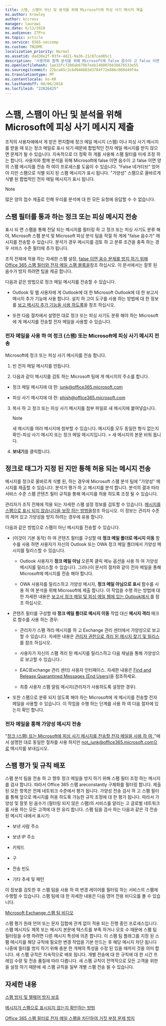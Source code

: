 ```yaml
---
title: 스팸, 스팸이 아닌 및 분석을 위해 Microsoft에 피싱 사기 메시지 제출
ms.author: krowley
author: kccross
manager: laurawi
ms.date: 6/11/2018
ms.audience: ITPro
ms.topic: article
ms.service: O365-seccomp
ms.custom: TN2DMC
localization_priority: Normal
ms.assetid: dad30e2f-93fe-4d21-9a36-21c87ced85c1
description: '사용자와 함께 분석을 위해 Microsoft에 false 음수이 고 false 이면 양의 스팸 메시지를 전송할 수 있습니다. '
ms.openlocfilehash: 1ae33fc7208ab679b7eeb148007bb3b676533e55
ms.sourcegitcommit: 22bca85c3c6d946083d3784f72e886c068d49f4a
ms.translationtype: MT
ms.contentlocale: ko-KR
ms.lasthandoff: 08/06/2018
ms.locfileid: "22026425"
---
```

# <a name="submit-spam-non-spam-and-phishing-scam-messages-to-microsoft-for-analysis"></a>스팸, 스팸이 아닌 및 분석을 위해 Microsoft에 피싱 사기 메시지 제출

조직의 사용자에에서 게 받은 편지함에 정크 메일 메시지 (스팸) 이나 피싱 사기 메시지를 받을 때 또는 정크 메일로 표시 되기 때문에 합법적인 전자 메일 메시지를 받지 않으면 문제가 될 수 있습니다. 지속적으로 더 정확 하 게를 사용해 스팸 필터를 미세 조정 하는 합니다. 사용자와 함께 분석을 위해 Microsoft에 false 이면 음수이 고 false 이면 양의 스팸 메시지를 전송 하 여이 프로세스를 도움이 수 있습니다. "False 네거티브" 었어야 지만 스팸으로 식별 되지 된 스팸 메시지가 표시 됩니다. "가양성" 스팸으로 올바르게 식별 된 합법적인 전자 메일 메시지가 표시 됩니다. 
  
> [!NOTE]
> 많은 양의 접수 제출로 인해 우리를 분석에 대 한 모든 요청에 응답할 수 수 없습니다. 
  
## <a name="submit-junk-or-phishing-messages-that-passed-through-the-spam-filters"></a>스팸 필터를 통과 하는 정크 또는 피싱 메시지 전송
<a name="sectionSection0"> </a>

표시 되 면 스팸을 통해 전달 되는 메시지를 필터링 하 고 정크 또는 피싱 사기도 분류 해야, Microsoft 스팸 분석 및 Microsoft 피싱 분석 팀을 적절 하 게에 "false 음수가" 메시지를 전송할 수 있습니다. 분석가 경우 메시지를 검토 하 고 분류 조건을 충족 하는 경우 서비스 수준 필터에 추가 됩니다. 
  
조직 전체에 적용 하는 자세한 스팸 설정, [false 이면 음수 문제를 방지 하기 위해 Office 365 스팸 필터와 전자 메일 스팸 블록을](https://go.microsoft.com/fwlink/p/?LinkId=534225)참조 하십시오. 이 문서에서는 잘못 된 음수가 방지 하려면 팁을 제공 합니다.
  
다음과 같은 방법으로 정크 메일 메시지를 전송할 수 있습니다.
  
- Outlook 및 웹 사용자에 게 Outlook에 대 한 Microsoft Outlook에 대 한 보고서 메시지 추가 기능에 사용 합니다. 설치 하 고이 도구를 사용 하는 방법에 대 한 정보를 [보고 메시지 추가 기능을 사용 하도록](https://support.office.com/article/4250c4bc-6102-420b-9e0a-a95064837676)을 참조 하십시오. 
        
- 또한 다음 절차에서 설명한 대로 정크 또는 피싱 사기도 분류 해야 하는 Microsoft에 게 메시지를 전송할 전자 메일을 사용할 수 있습니다.
    
### <a name="use-email-to-submit-junk-spam-or-phishing-scam-messages-to-microsoft"></a>전자 메일을 사용 하 여 정크 (스팸) 또는 Microsoft에 피싱 사기 메시지 전송
<a name="Useemailtosubmitjunkspamorphishingscammessages"> </a>

Microsoft에 정크 또는 피싱 사기 메시지를 전송 합니다.
  
1. 빈 전자 메일 메시지를 만듭니다.
    
2. 다음과 같이 메시지를 검토 하는 Microsoft 팀에 게 메시지의 주소를 합니다. 
    
  - 정크 메일 메시지에 대 한: junk@office365.microsoft.com
    
  - 피싱 사기 메시지에 대 한: phish@office365.microsoft.com
    
3. 복사 하 고 정크 또는 피싱 사기 메시지를 첨부 파일로 새 메시지에 붙여넣습니다. 
    
    > [!NOTE]
    > 새 메시지를 여러 메시지에 첨부할 수 있습니다. 메시지를 모두 동일한 형식 없는지 확인-피싱 사기 메시지 또는 정크 메일 메시지입니다. > 새 메시지의 본문 비워 둡니다. 
  
4. **보내기**를 클릭합니다.
    
## <a name="submit-messages-that-were-tagged-as-junk-but-should-have-been-allowed-through"></a>정크로 태그가 지정 된 지만 통해 허용 되는 메시지 전송
<a name="sectionSection1"> </a>

메시지를 정크로 올바르게 식별 된, 하는 경우에 Microsoft 스팸 분석 팀에 "가양성" 메시지를 제출할 수 있습니다. 분석가 평가 하 고 메시지를 분석 합니다. 분석의 결과 따라 서비스 수준 스팸 콘텐츠 필터 규칙을 통해 메시지를 허용 하도록 조정 될 수 있습니다.
  
관리자가 조직 전체에 적용 되는 자세한 스팸 설정 정보를 검토할 수 있습니다. [메시지를 스팸으로 표시 되지 않습니다을 보장 하는 방법을](https://go.microsoft.com/fwlink/p/?LinkId=534224)참조 하십시오. 이 정보는 관리자 수준의 제어 있고 가양성을 방지 하려는 경우에 유용 합니다.
  
다음과 같은 방법으로 스팸이 아닌 메시지를 전송할 수 있습니다.
  
- (이것이 기본 동작) 하 여 콘텐츠 필터를 구성할 때 **정크 메일 폴더로 메시지 이동** 함수를 사용 하면 사용자가 자신의 Outlook 또는 OWA 정크 메일 폴더에서 가양성 메시지를 릴리스할 수 있습니다. 
    
  - Outlook 사용자가 **정크 메일 아님** 오른쪽 클릭 메뉴 옵션을 사용 하 여 가양성 메시지를 릴리스할 수 있습니다. 그러나이 문서의 절차와 같이 전자 메일을 통해 Microsoft에 메시지를 전송 해야 합니다. 
    
  - OWA 사용자를 릴리스하고 가양성 메시지, **정크 메일 아님으로 표시** 함수를 사용 하 여 분석을 위해 Microsoft에 제출 합니다. 이 작업을 수행 하는 방법에 대 한 자세한 내용은 [보고서 정크 메일 및 피싱 메일 웹에 있는 Outlook에서 ](report-junk-email-and-phishing-scams-in-outlook-on-the-web-eop.md)를 참조 하십시오.
    
- 콘텐츠 필터를 구성할 때 **정크 메일 폴더로 메시지 이동** 작업 대신 **메시지 격리** 매크로 함수를 사용 하는 경우: 
    
  - 관리자가 스팸 격리 메시지를 하 고 Exchange 관리 센터에서 가양성으로 보고할 수 있습니다. 자세한 내용은 [관리자 권한으로 격리 된 메시지 찾기 및 릴리스](find-and-release-quarantined-messages-as-an-administrator.md)를 참조 하십시오.
    
  - 사용자가 자신의 스팸 격리 된 메시지를 릴리스하고 다음 채널을 통해 가양성으로 보고할 수 있습니다.: 
    
  - EAC(Exchange 관리 센터) 사용자 인터페이스. 자세한 내용은 [Find and Release Quarantined Messages (End Users)](http://technet.microsoft.com/library/e439b560-827a-4807-abd3-6b861c1ff786.aspx)을 참조하세요.
    
  - 최종 사용자 스팸 알림 메시지(관리자가 사용하도록 설정한 경우). 
    
- 또한 스팸으로 분류 되지 않도록 해야 하는 Microsoft에 게 메시지를 전송할 전자 메일을 사용할 수 있습니다. 이 작업을 수행 하는 단계를 사용 하 여 다음 절차에 있는지 확인 합니다.
    
### <a name="use-email-to-submit-false-positive-messages"></a>전자 메일을 통해 가양성 메시지 전송

"[정크 (스팸) 또는 Microsoft에 피싱 사기 메시지를 전송할 전자 메일을 사용 하 여 ](submit-spam-non-spam-and-phishing-scam-messages-to-microsoft-for-analysis.md#Useemailtosubmitjunkspamorphishingscammessages),"에서 설명한 대로 동일한 절차를 사용 하지만 not_junk@office365.microsoft.com으로 메시지를 보내십시오.
  
## <a name="spam-evaluation-and-rules-deployment"></a>스팸 평가 및 규칙 배포
<a name="sectionSection2"> </a>

스팸 분석 팀을 전송 하 고 향후 정크 메일을 방지 하기 위해 스팸 필터 조정 하는 메시지를 검사 합니다. 따라서 Office 365 스팸 areconstantly 구체화를 필터링 합니다. 제출 된 모든 항목은 전체 네트워크 수준에서 평가 됩니다. 가양성 전송 검사 하 고 스팸 필터를 통해 앞으로 메시지를 허용 하도록 가능한 규칙 조정에 대 한 평가 됩니다. 따라서 가양성 및 잘못 된 음수가 (필터링 되지 않은 스팸)의 서비스를 알리는 고 글로벌 네트워크를 사용 하는 모든 고객에 대 한 유리 합니다. 스팸 팀을 검사 하는 다음과 같은 각 전송 된 메시지 내에서 표시기:
  
- 보낸 사람 주소
    
- 보낸 IP 주소
    
- 키워드
    
- 구
    
- 전송 빈도
    
- 기타 추세 및 패턴
    
이 정보를 검토한 후 스팸 팀을 사용 하 여 변경 레이어를 필터링 하는 서비스의 스팸에 수행할 수 있습니다. 스팸 팀에 대 한 자세한 내용은 다음 영어 전용 비디오를 볼 수 있습니다.
  
[Microsoft Exchange 스팸 팀 비디오](https://youtu.be/-TpX_-GMC7o?hd=1)
  
스팸 평가 원래 언어 또는 문자 집합에 관계 없이 적용 되는 진행 중인 프로세스입니다. 스팸 메시지도 제목 또는 메시지 본문에 텍스트를 부족 하거나 모호 수 때문에 스팸 팀 필터링을 수행 하려면 다른 메시지 특성에 의존 합니다. 이 스팸 팀 플래그를 지정 된 스팸 메시지를 해당 규칙에 필요한 변경 작업을 기본 만드는 후 해당 메시지 차단 됩니다 나중에 필터를 방지 하기 위해 충분 한 개체의 특성을 수정 된 있을 때까지 것을 의미 합니다. 새 스팸 규칙은 지속적으로 배포 됩니다. 개별 전송에 대 한 규칙에 대 한 시간 프레임 수량 및 전송 품질에 따라 다릅니다. 새 스팸 규칙이 전역적으로 모든 고객을 위한을 설정 하기 때문에 새 스팸 규칙을 일부 개별 스팸 전송 될 수 있습니다.
   
## <a name="for-more-information"></a>자세한 내용
<a name="sectionSection4"> </a>

[스팸 방지 및 맬웨어 방지 보호](http://technet.microsoft.com/library/93c6c227-7442-4293-b64d-ec8f15c928db.aspx)
  
[메시지가 스팸으로 표시되지 않는지 확인하는 방법](https://go.microsoft.com/fwlink/p/?LinkId=534224)
  
[Office 365 스팸 필터로 전자 메일 스팸을 차단하여 거짓 부정 문제 방지](https://go.microsoft.com/fwlink/p/?LinkId=534225)
  

